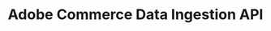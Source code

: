 ---
title: Adobe Commerce Data Ingestion API
description: Reference information for Adobe Commerce Data Ingestion API
openAPISpec: /data-ingestion.yaml
---
